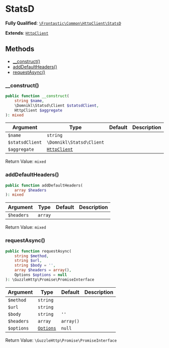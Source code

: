 #  StatsD

**Fully Qualified**: [`\Frontastic\Common\HttpClient\StatsD`](../../../src/php/HttpClient/StatsD.php)

**Extends**: [`HttpClient`](../HttpClient.md)

## Methods

* [__construct()](#__construct)
* [addDefaultHeaders()](#adddefaultheaders)
* [requestAsync()](#requestasync)

### __construct()

```php
public function __construct(
    string $name,
    \Domnikl\Statsd\Client $statsdClient,
    HttpClient $aggregate
): mixed
```

Argument|Type|Default|Description
--------|----|-------|-----------
`$name`|`string`||
`$statsdClient`|`\Domnikl\Statsd\Client`||
`$aggregate`|[`HttpClient`](../HttpClient.md)||

Return Value: `mixed`

### addDefaultHeaders()

```php
public function addDefaultHeaders(
    array $headers
): mixed
```

Argument|Type|Default|Description
--------|----|-------|-----------
`$headers`|`array`||

Return Value: `mixed`

### requestAsync()

```php
public function requestAsync(
    string $method,
    string $url,
    string $body = '',
    array $headers = array(),
    Options $options = null
): \GuzzleHttp\Promise\PromiseInterface
```

Argument|Type|Default|Description
--------|----|-------|-----------
`$method`|`string`||
`$url`|`string`||
`$body`|`string`|`''`|
`$headers`|`array`|`array()`|
`$options`|[`Options`](Options.md)|`null`|

Return Value: `\GuzzleHttp\Promise\PromiseInterface`

